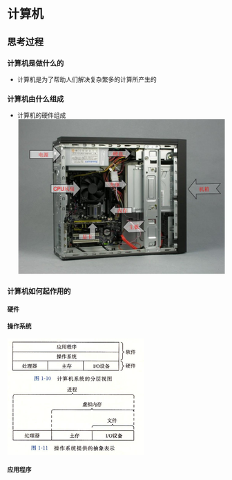# 计算机
## 思考过程
### 计算机是做什么的
* 计算机是为了帮助人们解决复杂繁多的计算所产生的
### 计算机由什么组成
* 计算机的硬件组成 ![图片](../image/computer_make.jpg)
### 计算机如何起作用的
#### 硬件
#### 操作系统
![图片](../image/osabstract.png)
#### 应用程序






 

